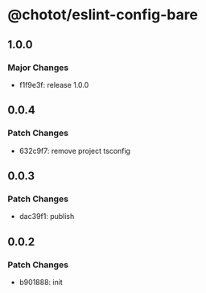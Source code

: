 # @chotot/eslint-config-bare

## 1.0.0

### Major Changes

- f1f9e3f: release 1.0.0

## 0.0.4

### Patch Changes

- 632c9f7: remove project tsconfig

## 0.0.3

### Patch Changes

- dac39f1: publish

## 0.0.2

### Patch Changes

- b901888: init
